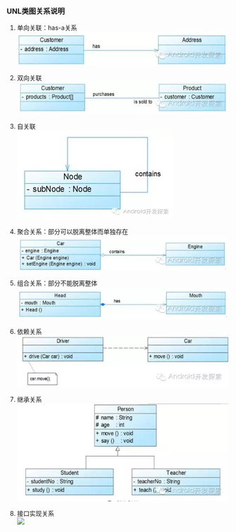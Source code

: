 ### UNL类图关系说明

1. 单向关联：has-a关系    
![](./images/uml_1.jpg)  

2. 双向关联   
![](./images/uml_2.jpg)  

3. 自关联    
![](./images/uml_3.jpg)  

4. 聚合关系：部分可以脱离整体而单独存在  
![](./images/uml_4.jpg)  

5. 组合关系：部分不能脱离整体      
![](./images/uml_5.jpg)   

6. 依赖关系  
![](./images/uml_6.jpg)   

7. 继承关系    
![](./images/uml_7.jpg)    

8. 接口实现关系  
![](./images/uml_8/jpg)  

